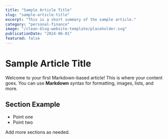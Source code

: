 ```yaml
---
title: "Sample Article Title"
slug: "sample-article-title"
excerpt: "This is a short summary of the sample article."
category: "personal-finance"
image: "/clean-blog-website-template/placeholder.svg"
publicationDate: "2024-06-01"
featured: false
---
```


# Sample Article Title

Welcome to your first Markdown-based article! This is where your content goes. You can use **Markdown** syntax for formatting, images, lists, and more.

## Section Example

- Point one
- Point two

Add more sections as needed.